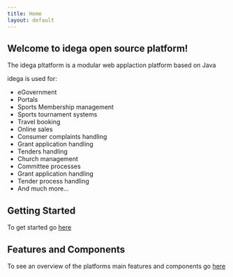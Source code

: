 ```yaml
---
title: Home
layout: default
---
```



Welcome to idega open source platform!
--------------------------------------

The idega pltatform is a modular web applaction platform based on Java

idega is used for:

 * eGovernment
 * Portals
 * Sports Membership management
 * Sports tournament systems
 * Travel booking
 * Online sales
 * Consumer complaints handling
 * Grant application handling
 * Tenders handling
 * Church management
 * Committee processes
 * Grant application handling
 * Tender process handling
 * And much more...


Getting Started
--------------

To get started go [here](gettingstarted.html)


Features and Components
--------------

To see an overview of the platforms main features and components go [here](components.html)